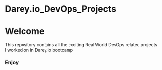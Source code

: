 # Darey.io_DevOps_Projects

# Welcome

This repository contains all the exciting Real World DevOps related projects I worked on in Darey.io bootcamp

### Enjoy